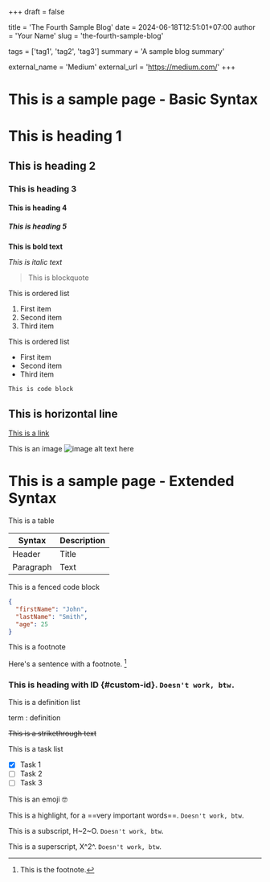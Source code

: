 +++
draft = false

title = 'The Fourth Sample Blog'
date = 2024-06-18T12:51:01+07:00
author = 'Your Name'
slug = 'the-fourth-sample-blog'

tags = ['tag1', 'tag2', 'tag3']
summary = 'A sample blog summary'

external_name = 'Medium'
external_url = 'https://medium.com/'
+++

# This is a sample page - Basic Syntax

# This is heading 1

## This is heading 2

### This is heading 3

#### This is heading 4

##### This is heading 5

**This is bold text**

*This is italic text*

> This is blockquote

This is ordered list

1. First item
2. Second item
3. Third item

This is ordered list

- First item
- Second item
- Third item

`This is code block`

This is horizontal line
---

[This is a link](https://github.com/odhyp)

This is an image
![image alt text here](image.jpg)

# This is a sample page - Extended Syntax

This is a table

| Syntax | Description |
| ----------- | ----------- |
| Header | Title |
| Paragraph | Text |

This is a fenced code block

```json
{
  "firstName": "John",
  "lastName": "Smith",
  "age": 25
}
```

This is a footnote

Here's a sentence with a footnote. [^1]

[^1]: This is the footnote.

### This is heading with ID {#custom-id}. `Doesn't work, btw.`

This is a definition list

term
: definition 

~~This is a strikethrough text~~

This is a task list

- [x] Task 1
- [ ] Task 2
- [ ] Task 3

This is an emoji :nerd_face:

This is a highlight, for a ==very important words==. `Doesn't work, btw`.

This is a subscript, H~2~O. `Doesn't work, btw`.

This is a superscript, X^2^. `Doesn't work, btw`.

